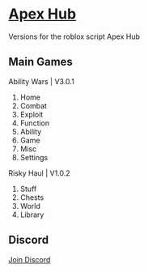 # [Apex Hub](https://discord.gg/hFCsjYRVJ4)
Versions for the roblox script Apex Hub

## Main Games

Ability Wars | V3.0.1
 1. Home
 2. Combat
 3. Exploit
 4. Function
 5. Ability
 6. Game
 7. Misc
 8. Settings

Risky Haul   | V1.0.2
 1. Stuff
 2. Chests
 3. World
 4. Library

## Discord
[Join Discord](https://discord.gg/hFCsjYRVJ4)
